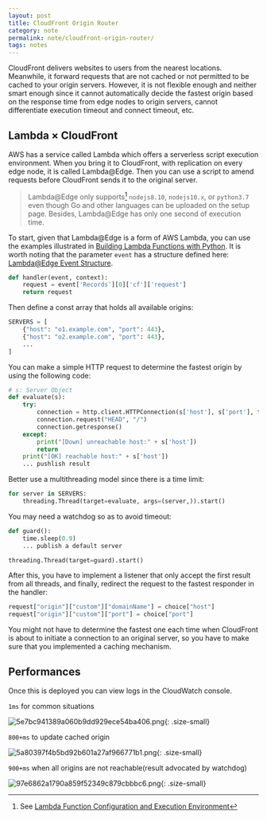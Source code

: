 ```yaml
---
layout: post
title: CloudFront Origin Router
category: note
permalink: note/cloudfront-origin-router/
tags: notes
---
```


CloudFront delivers websites to users from the nearest locations. Meanwhile, it forward requests that are not cached or not permitted to be cached to your origin servers. However, it is not flexible enough and neither smart enough since it cannot automatically decide the fastest origin based on the response time from edge nodes to origin servers, cannot differentiate execution timeout and connect timeout, etc.

## Lambda × CloudFront
AWS has a service called Lambda which offers a serverless script execution environment. When you bring it to CloudFront, with replication on every edge node, it is called Lambda@Edge. Then you can use a script to amend requests before CloudFront sends it to the original server.
> Lambda@Edge only supports[^1] `nodejs8.10`, `nodejs10.x`, or `python3.7` even though Go and other languages can be uploaded on the setup page. Besides, Lambda@Edge has only one second of execution time.
  
To start, given that Lambda@Edge is a form of AWS Lambda, you can use the examples illustrated in [Building Lambda Functions with Python](https://docs.aws.amazon.com/lambda/latest/dg/python-programming-model.html). It is worth noting that the parameter `event` has a structure defined here: [Lambda@Edge Event Structure](https://docs.aws.amazon.com/AmazonCloudFront/latest/DeveloperGuide/lambda-event-structure.html).  
```python
def handler(event, context):
    request = event['Records'][0]['cf']['request']
    return request
```

Then define a const array that holds all available origins:
```python
SERVERS = [
    {"host": "o1.example.com", "port": 443},
    {"host": "o2.example.com", "port": 443},
    ...
]
```

You can make a simple HTTP request to determine the fastest origin by using the following code:
```python
# s: Server Object
def evaluate(s):
    try:
        connection = http.client.HTTPConnection(s['host'], s['port'], timeout=0.8)
        connection.request("HEAD", "/")
        connection.getresponse()
    except:
        print("[Down] unreachable host:" + s['host'])
        return
    print("[OK] reachable host:" + s['host'])
    ... pushlish result
```
Better use a multithreading model since there is a time limit:
```python
for server in SERVERS:
    threading.Thread(target=evaluate, args=(server,)).start()
```
You may need a watchdog so as to avoid timeout:
```python
def guard():
    time.sleep(0.9)
    ... publish a default server
```
```python
threading.Thread(target=guard).start()
```

After this, you have to implement a listener that only accept the first result from all threads, and finally, redirect the request to the fastest responder in the handler:
```python
request["origin"]["custom"]["domainName"] = choice["host"]
request["origin"]["custom"]["port"] = choice["port"]
```

You might not have to determine the fastest one each time when CloudFront is about to initiate a connection to an original server, so you have to make sure that you implemented a caching mechanism. 


## Performances
Once this is deployed you can view logs in the CloudWatch console.

`1ms` for common situations

![5e7bc941389a060b9dd929ece54ba406.png](https://img.akacdn.app/5e7bc941389a060b9dd929ece54ba406.png){: .size-small}  

`800+ms` to update cached origin

![5a80397f4b5bd92b601a27af966771b1.png](https://img.akacdn.app/5a80397f4b5bd92b601a27af966771b1.png){: .size-small}  

`900+ms` when all origins are not reachable(result advocated by watchdog)

![97e6862a1790a859f52349c879cbbbc6.png](https://img.akacdn.app/97e6862a1790a859f52349c879cbbbc6.png){: .size-small}  


[^1]: See [Lambda Function Configuration and Execution Environment](https://docs.aws.amazon.com/AmazonCloudFront/latest/DeveloperGuide/lambda-requirements-limits.html#lambda-requirements-lambda-function-configuration)
